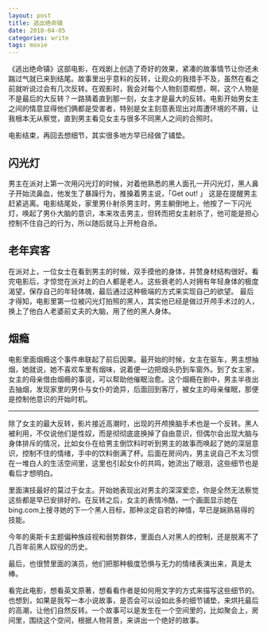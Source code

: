 ```yaml
---
layout: post
title: 逃出绝命镇
date: 2018-04-05 
categories: write
tags: movie
---
```




《逃出绝命镇》这部电影，在戏剧上创造了奇好的效果，紧凑的故事情节让你还未踹过气就已来到结尾。故事里出乎意料的反转，让观众的我措手不及，虽然在看之前就听说过会有几次反转。在观影时，我会对每个人物刻意暇想，啊，这个人物是不是最后的大反转？一路猜着直到那一刻，女主才是最大的反转。电影开始男女主之间的情意显得他们俩都是受害者，特别是女主刻意表现出对周遭环境的不屑，让我根本无从察觉，直到男主看见女主与很多不同黑人之间的合照时。

电影结束，再回去想细节，其实很多地方早已经做了铺垫。

## 闪光灯

男主在派对上第一次用闪光灯的时候，对着他熟悉的黑人面孔一开闪光灯，黑人鼻子开始流鼻血，他发生了暴躁行为，推搡着男主说，「Get out! 」 这是在提醒男主赶紧逃离。电影结尾处，家里男仆射杀男主时，男主躺倒地上，他按了一下闪光灯，唤起了男仆大脑的意识，本来攻击男主，但转而把女主射杀了，他可能是担心控制不住自己的行为，所以随后就马上开枪自杀。


## 老年宾客

在派对上，一位女士在看到男主的时候，双手摸他的身体，并赞身材结构很好。看完电影后，才惊觉在派对上的白人都是老人。这些衰老的人对拥有年轻身体的极度渴望，保存自己的年轻体魄，最后通过这种极端的方式来实现自己的欲望。 最后才得知，电影里第一位被闪光灯拍照的黑人，其实他已经是做过开颅手术过的人，换上了他白人老婆前丈夫的大脑，用了他的黑人身体。

## 烟瘾

电影里面烟瘾这个事件串联起了前后因果。最开始的时候，女主在驱车，男主想抽烟，她就说，她不喜欢车里有烟味，说着便一边把烟头扔到车窗外。到了女主家，女主的母亲借由烟瘾的事说，可以帮助他催眠治愈。这个烟瘾在剧中，男主半夜出去抽烟，发现家里的男仆与女仆的诡异，后面回到客厅，被女主的母亲催眠，那便是控制他意识的开始时机。 

----

除了女主的最大反转，影片接近高潮时，出现的开颅换脑手术也是一个反转。黑人被利用，不仅说他们是性奴，而是彻彻底底换掉了自由意识，但偶尔会出现大脑与身体排斥的情况，比如女仆在给男主倒饮料时听到男主的故事而唤起了她的深层意识，控制不住的情绪，手中的饮料倒满了杯。后面在房间内，男主说自己不太习惯在一堆白人的生活空间里，这里也引起女仆的共鸣，她流出了眼泪，这些细节也是看后才想明白。



里面演技最好的莫过于女主。开始她表现出对男主的深深爱恋，你是全然无法察觉这些都是早已安排好的。在反转之后，女主的表情冷酷，一个画面显示她在bing.com上搜寻她的下一个黑人目标，那种淡定自若的神情，早已是娴熟易得的技能。

今年的奥斯卡主题偏种族歧视和弱势群体，里面白人对黑人的控制，还是脱离不了几百年前黑人奴役的历史。

最后，也很赞里面的演员，他们把那种极度恐惧与无力的情绪表演出来，真是太棒。

看完此电影，想看英文原著，想看看作者是如何用文字的方式来描写这些细节的。也想到，如果是我写一本小说故事，是否会可以设如此多的细节铺垫，来烘托最后的高潮，让他们自然反转。一个故事可以是发生在一个空间里的，比如聚会上，房间里，围绕这个空间，根据人物背景，来讲出一个绝好的故事。

